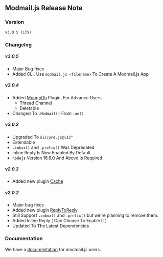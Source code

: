 ## Modmail.js Release Note

### Version 
`v3.0.5 (LTS)`

### Changelog

##### **v3.0.5**
 - Major Bug fixes
 - Added CLI, Use `modmail.js <filename>` To Create A Modmail.js App
 
##### **v3.0.4**
 - Added [MongoDb](https://modmail.js.org/plugins/MongoDB) Plugin, For Advance Users
   - Thread Channel
   - Deletable
 - Changed To `.Modmail()` From `.on()`

##### **v3.0.2**
 - Upgraded To `discord.js@v13^` 
 - Extendable
 - `.inbox()` and `.prefix()` Was Deprecated 
 - Inline Reply Is Now Enabled By Default
 - `nodejs` Version 16.6.0 And Above Is Required
 
##### **v2.0.3**
 - Added new plugin [Cache](https://botstudios.github.io/modmail.js/plugins/cache)

##### **v2.0.2**
- Major bug fixes
- Added new plugin [ReplyToReply](https://botstudios.github.io/modmail.js/plugins/replytoreply)
- Still Support `.inbox()` and `.prefix()` but we're planning to remove them.
- Added Inline Reply ( Can Choose To Enable It )
- Updated To The Latest Dependencies



### Documentation 

We have a [documentation](https://botstudios.github.io/modmail.js) for modmail.js users.
